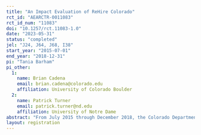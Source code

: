 ```yaml
---
title: "An Impact Evaluation of ReHire Colorado"
rct_id: "AEARCTR-0011083"
rct_id_num: "11083"
doi: "10.1257/rct.11083-1.0"
date: "2023-05-31"
status: "completed"
jel: "J24, J64, J68, I38"
start_year: "2015-07-01"
end_year: "2018-12-31"
pi: "Tania Barham"
pi_other:
  1:
    name: Brian Cadena
    email: brian.cadena@colorado.edu
    affiliation: University of Colorado Boulder
  2:
    name: Patrick Turner
    email: patrick.turner@nd.edu
    affiliation: University of Notre Dame
abstract: "From July 2015 through December 2018, the Colorado Department of Human Services (CDHS) randomly assigned access to ReHire Colorado among all program applicants. This study estimates experimental impacts of ReHire on employment, earnings, benefit receipt, and other outcomes. Treatment group individuals received access to ReHire-funded services. Case managers worked with participants to address employment barriers, provide targeted financial assistance, and help match participants to subsidized employment. Participants were eligible for a 30-week subsidized job. We measure outcomes for treatment and control group applicants before and during the program, as well as over the two years following application using administrative data on employment and earnings, SNAP and TANF benefit receipt, and credit outcomes, as well as with an 18-month follow-up survey that measured post-application work, well-being, employment barriers, workplace behaviors, and expectations about the future."
layout: registration
---
```


